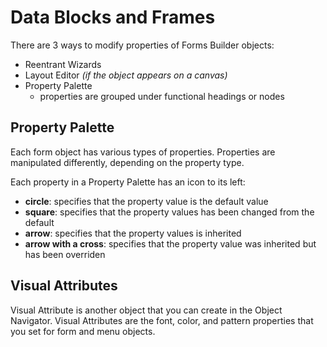 # Data Blocks and Frames

There are 3 ways to modify properties of Forms Builder objects:
- Reentrant Wizards
- Layout Editor *(if the object appears on a canvas)*
- Property Palette
    - properties are grouped under functional headings or nodes

## Property Palette

Each form object has various types of properties. Properties are manipulated differently, depending on the property type.

Each property in a Property Palette has an icon to its left:
- **circle**: specifies that the property value is the default value
- **square**: specifies that the property values has been changed from the default
- **arrow**: specifies that the property values is inherited
- **arrow with a cross**: specifies that the property value was inherited but has been overriden 

## Visual Attributes

Visual Attribute is another object that you can create in the Object Navigator. Visual Attributes are the font, color, and pattern properties that you set for form and menu objects. 
